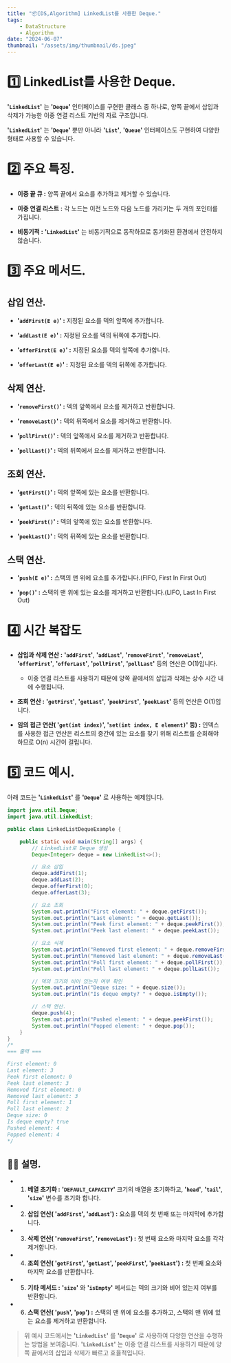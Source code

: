 ```yaml
---
title: "📦[DS,Algorithm] LinkedList를 사용한 Deque."
tags:
    - DataStructure
    - Algorithm
date: "2024-06-07"
thumbnail: "/assets/img/thumbnail/ds.jpeg"
---
```


# 1️⃣ LinkedList를 사용한 Deque.

**'`LinkedList`'** 는 **'`Deque`'** 인터페이스를 구현한 클래스 중 하나로, 양쪽 끝에서 삽입과 삭제가 가능한 이중 연결 리스트 기반의 자료 구조입니다.

**'`LinkedList`'** 는 **'`Deque`'** 뿐만 아니라 **'`List`'**, **'`Queue`'** 인터페이스도 구현하여 다양한 형태로 사용할 수 있습니다.

# 2️⃣ 주요 특징.

- **이중 끝 큐 :** 양쪽 끝에서 요소를 추가하고 제거할 수 있습니다.

- **이중 연결 리스트 :** 각 노드는 이전 노드와 다음 노드를 가리키는 두 개의 포인터를 가집니다.

- **비동기적 :** **'`LinkedList`'** 는 비동기적으로 동작하므로 동기화된 환경에서 안전하지 않습니다.

# 3️⃣ 주요 메서드.

## 삽입 연산.

- **'`addFirst(E e)`' :** 지정된 요소를 덱의 앞쪽에 추가합니다.

- **'`addLast(E e)`' :** 지정된 요소를 덱의 뒤쪽에 추가합니다.

- **'`offerFirst(E e)`' :** 지정된 요소를 덱의 앞쪽에 추가합니다.

- **'`offerLast(E e)`' :** 지정된 요소를 덱의 뒤쪽에 추가합니다.

## 삭제 연산.

- **'`removeFirst()`' :** 덱의 앞쪽에서 요소를 제거하고 반환합니다.

- **'`removeLast()`' :** 덱의 뒤쪽에서 요소를 제거하고 반환합니다.

- **'`pollFirst()`' :** 덱의 앞쪽에서 요소를 제거하고 반환합니다.

- **'`pollLast()`' :** 덱의 뒤쪽에서 요소를 제거하고 반환합니다.

## 조회 연산.

- **'`getFirst()`' :** 덱의 앞쪽에 있는 요소를 반환합니다.

- **'`getLast()`' :** 덱의 뒤쪽에 있는 요소를 반환합니다.

- **'`peekFirst()`' :** 덱의 앞쪽에 있는 요소를 반환합니다.

- **'`peekLast()`' :** 덱의 뒤쪽에 있는 요소를 반환합니다.

## 스택 연산.

- **'`push(E e)`' :** 스택의 맨 위에 요소를 추가합니다.(FIFO, First In First Out)

- **'`pop()`' :** 스택의 맨 위에 있는 요소를 제거하고 반환합니다.(LIFO, Last In First Out)

# 4️⃣ 시간 복잡도

- **삽입과 삭제 연산 :** **'`addFirst`'**, **'`addLast`'**, **'`removeFirst`'**, **'`removeLast`'**, **'`offerFirst`'**, **'`offerLast`'**, **'`pollFirst`'**, **'`pollLast`'** 등의 연산은 O(1)입니다.
    - 이중 연결 리스트를 사용하기 때문에 양쪽 끝에서의 삽입과 삭제는 상수 시간 내에 수행됩니다.

- **조회 연산 :** **'`getFirst`'**, **'`getLast`'**, **'`peekFirst`'**, **'`peekLast`'** 등의 연산은 O(1)입니다.

- **임의 접근 연산( **'`get(int index)`'**, **'`set(int index, E element)`' 등**) :** 인덱스를 사용한 접근 연산은 리스트의 중간에 있는 요소를 찾기 위해 리스트를 순회해야 하므로 O(n) 시간이 걸립니다.

# 5️⃣ 코드 예시.

아래 코드는 **'`LinkedList`'** 를 **'`Deque`'** 로 사용하는 예제입니다.

```java
import java.util.Deque;
import java.util.LinkedList;

public class LinkedListDequeExample {

	public static void main(String[] args) {
		// LinkedList로 Deque 생성
		Deque<Integer> deque = new LinkedList<>();

		// 요소 삽입
		deque.addFirst(1);
		deque.addLast(2);
		deque.offerFirst(0);
		deque.offerLast(3);

		// 요소 조회
		System.out.println("First element: " + deque.getFirst());
		System.out.println("Last element: " + deque.getLast());
		System.out.println("Peek first element: " + deque.peekFirst());
		System.out.println("Peek last element: " + deque.peekLast());

		// 요소 식제
		System.out.println("Removed first element: " + deque.removeFirst());
		System.out.println("Removed last element: " + deque.removeLast());
		System.out.println("Poll first element: " + deque.pollFirst());
		System.out.println("Poll last element: " + deque.pollLast());

		// 덱의 크기와 비어 있는지 여부 확인
		System.out.println("Deque size: " + deque.size());
		System.out.println("Is deque empty? " + deque.isEmpty());

		// 스택 연산.
		deque.push(4);
		System.out.println("Pushed element: " + deque.peekFirst());
		System.out.println("Popped element: " + deque.pop());
	}
}
/*
=== 출력 ===

First element: 0
Last element: 3
Peek first element: 0
Peek last element: 3
Removed first element: 0
Removed last element: 3
Poll first element: 1
Poll last element: 2
Deque size: 0
Is deque empty? true
Pushed element: 4
Popped element: 4
*/
```

## 🙋‍♂️ 설명.

- 1. **베열 초기화 :** **'`DEFAULT_CAPACITY`'** 크기의 배열을 초기화하고, **'`head`'**, **'`tail`'**, **'`size`'** 변수를 초기화 합니다.

- 2. **삽입 연산( **'`addFirst`'**, **'`addLast`'**) :** 요소를 덱의 첫 번째 또는 마지막에 추가합니다.

- 3. **삭제 연산( **'`removeFirst`'**, **'`removeLast`'**) :** 첫 번째 요소와 마지막 요소를 각각 제거합니다.

- 4. **조회 연산( **'`getFirst`'**, **'`getLast`'**, **'`peekFirst`'**, **'`peekLast`'**) :** 첫 번째 요소와 마지막 요소를 반환합니다.

- 5. **기타 메서드 :** **'`size`'** 와 **'`isEmpty`'** 메서드는 덱의 크기와 비어 있는지 여부를 반환합니다.

- 6. **스택 연산( **'`push`'**, **'`pop`'**) :** 스택의 맨 위에 요소를 추가하고, 스택의 맨 위에 있는 요소를 제거하고 반환합니다.

> 위 예시 코드에서는 **'`LinkedList`'** 를 **'`Deque`'** 로 사용하여 다양한 연산을 수행하는 방법을 보여줍니다.
> **'`LinkedList`'** 는 이중 연결 리스트를 사용하기 때문에 양쪽 끝에서의 삽입과 삭제가 빠르고 효율적입니다.
